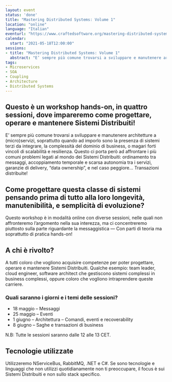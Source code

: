 ```yaml
---
layout: event
status: 'done'
title: "Mastering Distributed Systems: Volume 1"
location: "online"
language: "Italian"
eventurl: "https://www.craftedsoftware.org/mastering-distributed-systems-volume-1-with-mauro-servienti-volume-1/"
calendar:
  start: "2021-05-18T12:00:00"
sessions:
- title: "Mastering Distributed Systems: Volume 1"
  abstract: "E’ sempre più comune trovarsi a sviluppare e manutenere architetture a (micro)servizi, soprattutto quando ad imporlo sono la presenza di sistemi terzi da integrare, la complessità del dominio di business, o magari forti vincoli di scalabilità e resilienza. Questo ci porta però ad affrontare i più comuni problemi legati al mondo dei Sistemi Distribuiti: ordinamento tra messaggi, accoppiamento temporale e scarsa autonomia tra i servizi, garanzie di delivery, “data ownership”, e nel caso peggiore… Transazioni distribuite!"
tags:
- Microservices
- SOA
- Coupling
- Architecture
- Distributed Systems
---
```


## Questo è un workshop hands-on, in quattro sessioni, dove impareremo come progettare, operare e mantenere Sistemi Distribuiti!

E’ sempre più comune trovarsi a sviluppare e manutenere architetture a (micro)servizi, soprattutto quando ad imporlo sono la presenza di sistemi terzi da integrare, la complessità del dominio di business, o magari forti vincoli di scalabilità e resilienza. Questo ci porta però ad affrontare i più comuni problemi legati al mondo dei Sistemi Distribuiti: ordinamento tra messaggi, accoppiamento temporale e scarsa autonomia tra i servizi, garanzie di delivery, “data ownership”, e nel caso peggiore… Transazioni distribuite!

## Come progettare questa classe di sistemi pensando prima di tutto alla loro longevità, manutenibilità, e semplicità di evoluzione?

Questo workshop è in modalità online con diverse sessioni, nelle quali non affronteremo l’argomento nella sua interezza, ma ci concentreremo piuttosto sulla parte riguardante la messaggistica — Con parti di teoria ma soprattutto di pratica hands-on!

## A chi è rivolto?

A tutti coloro che vogliono acquisire competenze per poter progettare, operare e mantenere Sistemi Distribuiti. Qualche esempio: team leader, cloud engineer, software architect che gestiscono sistemi complessi in business complessi, oppure coloro che vogliono intraprendere queste carriere.

### Quali saranno i giorni e i temi delle sessioni?

- 18 maggio – Messaggi
- 25 maggio – Eventi
- 1 giugno – Architettura – Comandi, eventi e recoverability
- 8 giugno – Saghe e transazioni di business

N.B: Tutte le sessioni saranno dalle 12 alle 13 CET.

## Tecnologie utilizzate

Utilizzeremo NServiceBus, RabbitMQ, .NET e C#. Se sono tecnologie e linguaggi che non utilizzi quotidianamente non ti preoccupare, il focus è sui Sistemi Distribuiti e non sullo stack specifico.
